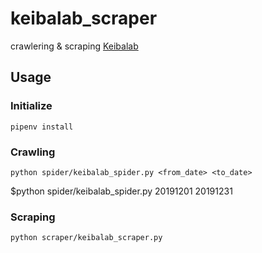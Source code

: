 # keibalab_scraper
crawlering & scraping [Keibalab](https://www.keibalab.jp/)

## Usage
### Initialize
```
pipenv install
```
### Crawling
```
python spider/keibalab_spider.py <from_date> <to_date>
```
$python spider/keibalab_spider.py 20191201 20191231

### Scraping
```
python scraper/keibalab_scraper.py
```